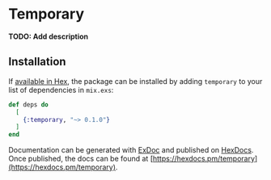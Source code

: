# Temporary

**TODO: Add description**

## Installation

If [available in Hex](https://hex.pm/docs/publish), the package can be installed
by adding `temporary` to your list of dependencies in `mix.exs`:

```elixir
def deps do
  [
    {:temporary, "~> 0.1.0"}
  ]
end
```

Documentation can be generated with [ExDoc](https://github.com/elixir-lang/ex_doc)
and published on [HexDocs](https://hexdocs.pm). Once published, the docs can
be found at [https://hexdocs.pm/temporary](https://hexdocs.pm/temporary).

